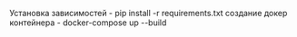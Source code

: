 Установка зависимостей - pip install -r requirements.txt
создание докер контейнера - docker-compose up --build   
